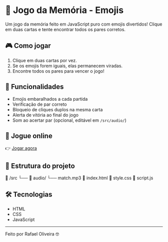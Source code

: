 # 🧠 Jogo da Memória - Emojis

Um jogo da memória feito em JavaScript puro com emojis divertidos! Clique em duas cartas e tente encontrar todos os pares corretos.

## 🎮 Como jogar

1. Clique em duas cartas por vez.
2. Se os emojis forem iguais, elas permanecem viradas.
3. Encontre todos os pares para vencer o jogo!

## 🧩 Funcionalidades

- Emojis embaralhados a cada partida
- Verificação de par correto
- Bloqueio de cliques duplos na mesma carta
- Alerta de vitória ao final do jogo
- Som ao acertar par (opcional, editável em `/src/audio/`)

## 🚀 Jogue online

👉 [Jogar agora](https://rafaeloliveiraz.github.io/jogo-da-memoria-js)

## 📂 Estrutura do projeto

📁 /src
└── 📁 audio/
└── match.mp3
📄 index.html
📄 style.css
📄 script.js

## 🛠️ Tecnologias

- HTML
- CSS
- JavaScript

---

Feito por Rafael Oliveira 🤓
